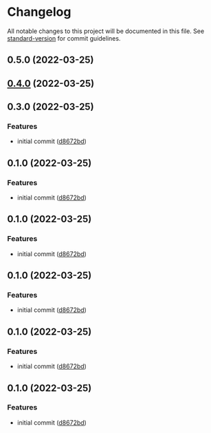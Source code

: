 # Changelog

All notable changes to this project will be documented in this file. See [standard-version](https://github.com/conventional-changelog/standard-version) for commit guidelines.

## 0.5.0 (2022-03-25)

## [0.4.0](https://github.com/mokkapps/changelog-generator-demo/compare/v0.3.0...v0.4.0) (2022-03-25)

## 0.3.0 (2022-03-25)


### Features

* initial commit ([d8672bd](https://github.com/mokkapps/changelog-generator-demo/commits/d8672bdc3ada863995bd6d96c28a59d9ae5e5a64))

## 0.1.0 (2022-03-25)


### Features

* initial commit ([d8672bd](https://github.com/mokkapps/changelog-generator-demo/commits/d8672bdc3ada863995bd6d96c28a59d9ae5e5a64))

## 0.1.0 (2022-03-25)


### Features

* initial commit ([d8672bd](https://github.com/mokkapps/changelog-generator-demo/commits/d8672bdc3ada863995bd6d96c28a59d9ae5e5a64))

## 0.1.0 (2022-03-25)


### Features

* initial commit ([d8672bd](https://github.com/mokkapps/changelog-generator-demo/commits/d8672bdc3ada863995bd6d96c28a59d9ae5e5a64))

## 0.1.0 (2022-03-25)


### Features

* initial commit ([d8672bd](https://github.com/mokkapps/changelog-generator-demo/commits/d8672bdc3ada863995bd6d96c28a59d9ae5e5a64))

## 0.1.0 (2022-03-25)


### Features

* initial commit ([d8672bd](https://github.com/mokkapps/changelog-generator-demo/commits/d8672bdc3ada863995bd6d96c28a59d9ae5e5a64))
